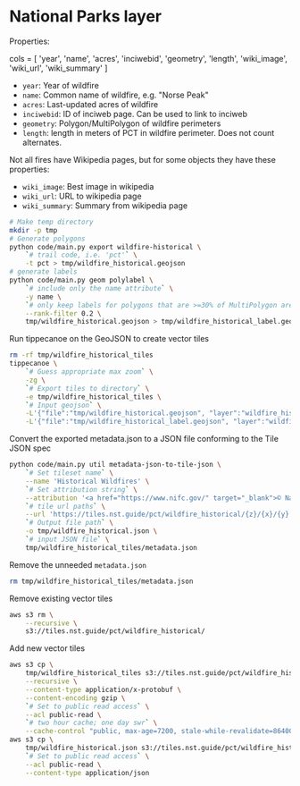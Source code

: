 # National Parks layer

Properties:

cols = [
    'year', 'name', 'acres', 'inciwebid', 'geometry', 'length',
    'wiki_image', 'wiki_url', 'wiki_summary'
]

- `year`: Year of wildfire
- `name`: Common name of wildfire, e.g. "Norse Peak"
- `acres`: Last-updated acres of wildfire
- `inciwebid`: ID of inciweb page. Can be used to link to inciweb
- `geometry`: Polygon/MultiPolygon of wildfire perimeters
- `length`: length in meters of PCT in wildfire perimeter. Does not count alternates.

Not all fires have Wikipedia pages, but for some objects they have these
properties:

- `wiki_image`: Best image in wikipedia
- `wiki_url`: URL to wikipedia page
- `wiki_summary`: Summary from wikipedia page

```bash
# Make temp directory
mkdir -p tmp
# Generate polygons
python code/main.py export wildfire-historical \
    `# trail code, i.e. 'pct'` \
    -t pct > tmp/wildfire_historical.geojson
# generate labels
python code/main.py geom polylabel \
    `# include only the name attribute` \
    -y name \
    `# only keep labels for polygons that are >=30% of MultiPolygon area` \
    --rank-filter 0.2 \
    tmp/wildfire_historical.geojson > tmp/wildfire_historical_label.geojson
```

Run tippecanoe on the GeoJSON to create vector tiles
```bash
rm -rf tmp/wildfire_historical_tiles
tippecanoe \
    `# Guess appropriate max zoom` \
    -zg \
    `# Export tiles to directory` \
    -e tmp/wildfire_historical_tiles \
    `# Input geojson` \
    -L'{"file":"tmp/wildfire_historical.geojson", "layer":"wildfire_historical"}' \
    -L'{"file":"tmp/wildfire_historical_label.geojson", "layer":"wildfire_historical_label"}'
```

Convert the exported metadata.json to a JSON file conforming to the Tile JSON
spec
```bash
python code/main.py util metadata-json-to-tile-json \
    `# Set tileset name` \
    --name 'Historical Wildfires' \
    `# Set attribution string` \
    --attribution '<a href="https://www.nifc.gov/" target="_blank">© National Interagency Fire Center</a>' \
    `# tile url paths` \
    --url 'https://tiles.nst.guide/pct/wildfire_historical/{z}/{x}/{y}.pbf' \
    `# Output file path` \
    -o tmp/wildfire_historical.json \
    `# input JSON file` \
    tmp/wildfire_historical_tiles/metadata.json
```

Remove the unneeded `metadata.json`
```bash
rm tmp/wildfire_historical_tiles/metadata.json
```

Remove existing vector tiles
```bash
aws s3 rm \
    --recursive \
    s3://tiles.nst.guide/pct/wildfire_historical/
```

Add new vector tiles
```bash
aws s3 cp \
    tmp/wildfire_historical_tiles s3://tiles.nst.guide/pct/wildfire_historical/ \
    --recursive \
    --content-type application/x-protobuf \
    --content-encoding gzip \
    `# Set to public read access` \
    --acl public-read \
    `# two hour cache; one day swr` \
    --cache-control "public, max-age=7200, stale-while-revalidate=86400"
aws s3 cp \
    tmp/wildfire_historical.json s3://tiles.nst.guide/pct/wildfire_historical/tile.json \
    `# Set to public read access` \
    --acl public-read \
    --content-type application/json
```
